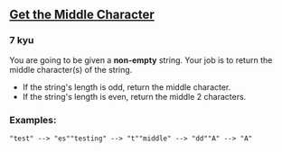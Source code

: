 <h2><a href=https://www.codewars.com/kata/56747fd5cb988479af000028/train/python/66d74a7b73cb854aab41d017 target="_blank">Get the Middle Character</a></h2><h3>7 kyu</h3><p>You are going to be given a <strong>non-empty</strong> string. Your job is to return the middle character(s) of the string.</p><ul><li>If the string's length is odd, return the middle character.</li><li>If the string's length is even, return the middle 2 characters.</li></ul><h3 id="examples">Examples:</h3><pre><code class="language-javascript"><span class="cm-string">"test"</span> <span class="cm-operator">--&gt;</span> <span class="cm-string">"es"</span><span class="cm-string">"testing"</span> <span class="cm-operator">--&gt;</span> <span class="cm-string">"t"</span><span class="cm-string">"middle"</span> <span class="cm-operator">--&gt;</span> <span class="cm-string">"dd"</span><span class="cm-string">"A"</span> <span class="cm-operator">--&gt;</span> <span class="cm-string">"A"</span></code></pre>